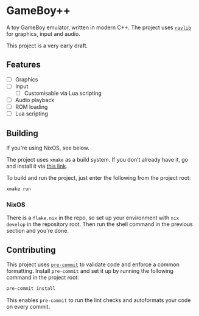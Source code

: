 # GameBoy++

A toy GameBoy emulator, written in modern C++. The project uses
[`raylib`](https://www.raylib.com/) for graphics, input and audio.

This project is a very early draft.

## Features

- [ ] Graphics
- [ ] Input
  - [ ] Customisable via Lua scripting
- [ ] Audio playback
- [ ] ROM loading
- [ ] Lua scripting

## Building

If you're using NixOS, see below.

The project uses `xmake` as a build system. If you don't already
have it, go and install it via [this link](https://xmake.io).

To build and run the project, just enter the following from the
project root:

```sh
xmake run
```

### NixOS

There is a `flake.nix` in the repo, so set up your environment
with `nix develop` in the repository root. Then run the shell
command in the previous section and you're done.

## Contributing

This project uses [`pre-commit`](https://pre-commit.com/) to
validate code and enforce a common formatting. Install `pre-commit`
and set it up by running the following command in the project
root:

```sh
pre-commit install
```

This enables `pre-commit` to run the lint checks and autoformats
your code on every commit.
